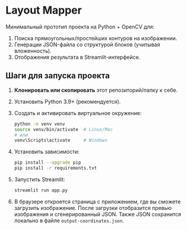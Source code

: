 # Layout Mapper

Минимальный прототип проекта на Python + OpenCV для:
1. Поиска прямоугольных/простейших контуров на изображении.
2. Генерации JSON-файла со структурой блоков (учитывая вложенность).
3. Отображения результата в Streamlit-интерфейсе.

## Шаги для запуска проекта

1. **Клонировать или скопировать** этот репозиторий/папку к себе.
2. Установить Python 3.9+ (рекомендуется).
3. Создать и активировать виртуальное окружение:
   ```bash
   python -m venv venv
   source venv/bin/activate  # Linux/Mac
   # или
   venv\Scripts\activate     # Windows
   ```
4. Установить зависимости:
    ```bash
    pip install --upgrade pip
    pip install -r requirements.txt
    ```
5. Запустить Streamlit:
    ```bash
    streamlit run app.py
    ```
    
6. В браузере откроется страница с приложением, где вы сможете загрузить изображение.
После загрузки отобразится превью изображения и сгенерированный JSON.
Также JSON сохранится локально в файле `output-coordinates.json`.


